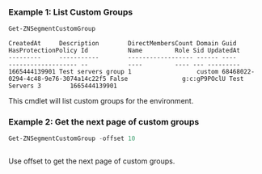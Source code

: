 ### Example 1: List Custom Groups
```powershell
Get-ZNSegmentCustomGroup
```

```output
CreatedAt     Description        DirectMembersCount Domain Guid                                 HasProtectionPolicy Id           Name         Role Sid UpdatedAt
---------     -----------        ------------------ ------ ----                                 ------------------- --           ----         ---- --- ---------
1665444139901 Test servers group 1                  custom 68468022-0294-4c48-9e76-3074a14c22f5 False               g:c:gP9POclU Test Servers 3        1665444139901
```

This cmdlet will list custom groups for the environment.

### Example 2: Get the next page of custom groups
```powershell
Get-ZNSegmentCustomGroup -offset 10
```

```output

```

Use offset to get the next page of custom groups.


